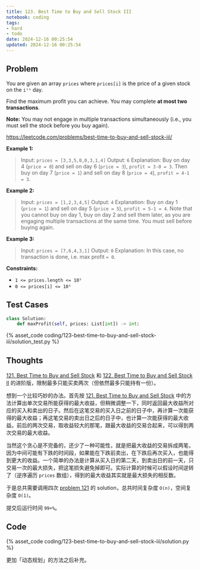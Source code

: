 ```yaml
---
title: 123. Best Time to Buy and Sell Stock III
notebook: coding
tags:
- hard
- todo
date: 2024-12-16 00:25:54
updated: 2024-12-16 00:25:54
---
```

## Problem

You are given an array `prices` where `prices[i]` is the price of a given stock on the `iᵗʰ` day.

Find the maximum profit you can achieve. You may complete **at most two transactions**.

**Note:** You may not engage in multiple transactions simultaneously (i.e., you must sell the stock before you buy again).

<https://leetcode.com/problems/best-time-to-buy-and-sell-stock-iii/>

**Example 1:**

> Input: `prices = [3,3,5,0,0,3,1,4]`
> Output: `6`
> Explanation: Buy on day 4 (`price = 0`) and sell on day 6 (`price = 3`), `profit = 3-0 = 3`.
> Then buy on day 7 (`price = 1`) and sell on day 8 (`price = 4`), `profit = 4-1 = 3`.

**Example 2:**

> Input: `prices = [1,2,3,4,5]`
> Output: `4`
> Explanation: Buy on day 1 (`price = 1`) and sell on day 5 (`price = 5`), `profit = 5-1 = 4`.
> Note that you cannot buy on day 1, buy on day 2 and sell them later, as you are engaging multiple transactions at the same time. You must sell before buying again.

**Example 3:**

> Input: `prices = [7,6,4,3,1]`
> Output: `0`
> Explanation: In this case, no transaction is done, i.e. max profit `= 0`.

**Constraints:**

- `1 <= prices.length <= 10⁵`
- `0 <= prices[i] <= 10⁵`

## Test Cases

``` python
class Solution:
    def maxProfit(self, prices: List[int]) -> int:
```

{% asset_code coding/123-best-time-to-buy-and-sell-stock-iii/solution_test.py %}

## Thoughts

[121. Best Time to Buy and Sell Stock](121-best-time-to-buy-and-sell-stock) 和 [122. Best Time to Buy and Sell Stock II](122-best-time-to-buy-and-sell-stock-ii) 的进阶版，限制最多只能买卖两次（但依然最多只能持有一份）。

想到一个比较巧妙的办法。首先按 [121. Best Time to Buy and Sell Stock](121-best-time-to-buy-and-sell-stock) 中的方法计算出单次交易所能获得的最大收益，但稍微调整一下，同时返回最大收益所对应的买入和卖出的日子。然后在这笔交易的买入日之前的日子中，再计算一次能获得的最大收益；再这笔交易的卖出日之后的日子中，也计算一次能获得的最大收益。前后的两次交易，取收益较大的那笔，跟最大收益的交易合起来，可以得到两次交易的最大收益。

当然这个贪心是不完备的，还少了一种可能性，就是把最大收益的交易拆成两笔，因为中间可能有下跌的时间段，如果能在下跌前卖出，在下跌后再次买入，也能得到更大的收益。一个简单的办法是计算从买入日的第二天，到卖出日的前一天，只交易一次的最大损失，把这笔损失避免掉即可。实际计算的时候可以假设时间逆转了（逆序遍历 `prices` 数组），得到的最大收益其实就是最大损失的相反数。

于是总共需要调用四次 [problem 121](121-best-time-to-buy-and-sell-stock) 的 solution，总共时间复杂度 `O(n)`，空间复杂度 `O(1)`。

提交后运行时间 `99+%`。

## Code

{% asset_code coding/123-best-time-to-buy-and-sell-stock-iii/solution.py %}

更加「动态规划」的方法之后补充。
